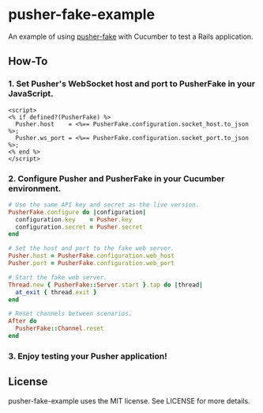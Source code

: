 # pusher-fake-example

An example of using [pusher-fake](https://github.com/tristandunn/pusher-fake) with Cucumber to test a Rails application.

## How-To

### 1. Set Pusher's WebSocket host and port to PusherFake in your JavaScript.

```erb
<script>
<% if defined?(PusherFake) %>
  Pusher.host    = <%== PusherFake.configuration.socket_host.to_json %>;
  Pusher.ws_port = <%== PusherFake.configuration.socket_port.to_json %>;
<% end %>
</script>
```

### 2. Configure Pusher and PusherFake in your Cucumber environment.

```ruby
# Use the same API key and secret as the live version.
PusherFake.configure do |configuration|
  configuration.key    = Pusher.key
  configuration.secret = Pusher.secret
end

# Set the host and port to the fake web server.
Pusher.host = PusherFake.configuration.web_host
Pusher.port = PusherFake.configuration.web_port

# Start the fake web server.
Thread.new { PusherFake::Server.start }.tap do |thread|
  at_exit { thread.exit }
end

# Reset channels between scenarios.
After do
  PusherFake::Channel.reset
end
```

### 3. Enjoy testing your Pusher application!

## License

pusher-fake-example uses the MIT license. See LICENSE for more details.
